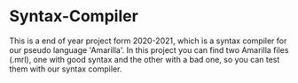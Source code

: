 # Syntax-Compiler
This is a end of year project form 2020-2021, which is a syntax compiler for our pseudo language 'Amarilla'.
In this project you can find two Amarilla files (.mrl), one with good syntax and the other with a bad one, so you can test them with our syntax compiler.

